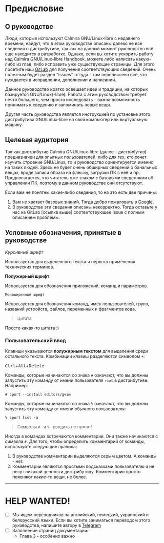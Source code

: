 # Предисловие

## О руководстве

Люди, которые используют Calmira GNU/Linux-libre с недавнего времени, найдут,
что в этом руководстве описаны далеко не все сведения о дистрибутиве, так как на
данный момент руководство всё ещё находится в разработке. Однако, если вы хотите
ускорить работу над Calmira GNU/Linux-libre Handbook, можете либо написать
какую-либо из глав, либо исправить уже существующие страницы. Для этого посетите
наш [GitLab](https://gitlab.com/calmiralinux/docs) для получения соответствующих
сведений. Очень полезным будет раздел "Issues" оттуда - там перечислено всё, что
нуждается в исправлении, дополнении и написании.

Данное руководство кратко освещает идеи и традиции, на которых базируется
GNU/Linux(-libre). Работа с этим руководством требует нечто большего, чем просто
исследовать - важна возможность принимать к сведению и запоминать новые вещи.

Другая часть руководства является инструкцией по установке этого дистрибутива
GNU/Linux-libre на свой компьютер или виртуальную машину.

## Целевая аудитория

Так как дистрибутив Calmira GNU/Linux-libre (далее - _дистрибутив_) предназначен
для опытных пользователей, либо для тех, кто хочет изучить строение GNU/Linux,
то и руководство ориентируется именно на таких людей. Здесь не будет очень
обширных сведений о банальных вещах, вроде записи образа на флешку, загрузки ПК
с неё и пр. Предполагается, что читатель уже знаком с базовыми сведениями об
управлении ПК, поэтому в данном руководстве они отсутствуют.

Если вам не понятны какие-либо сведения, то на это есть две причины:

1. Вам не хватает базовых знаний. Тогда добро пожаловать в
   [Google](https://google.com).
2. В руководстве эти сведения описаны некорректно. Тогда оставьте у нас на
   GitLab [ссылка выше] соответствующее issue с полным описанием проблемы.

## Условные обозначения, принятые в руководстве

_Курсивный шрифт_

Используется для выделенного текста и первого применения технических терминов.

**Полужирный шрифт**

Используется для обозначения приложений, команд и параметров.

`Моноширинный шрифт`

Используется для обозначения команд, имён пользователей, групп, названий
устройств, файлов, переменных и фрагментов кода.

> Цитата

Просто какая-то цитата :)

### Пользовательский ввод

Клавиши указываются **полужирным текстом** для выделения среди остального
текста. Комбинации клавиш разделяются символом `+`:

<kbd>Ctrl</kbd>+<kbd>Alt</kbd>+<kbd>Delete</kbd>

Команды, которые начинаются со знака `#` означают, что вы должны запустить эту
команду от имени пользователя `root` в дистрибутиве. Например:

```
# cport --install editors/gvim
```

Команды, которые начинаются со знака `%` означают, что вы должны запустить эту
команду от имени обычного пользователя:

```
% cport list -a
```

> Символы `# ` и `% ` вводить не нужно!

Иногда в командах встречаются комментарии. Они также начинаются с символа `#`.
Для того, чтобы определить комментарий от команды, используйте следующие
правила:

1. В руководстве комментарии выделяются серым цветом. А команды - нет.
2. Комментарии являются простыми подсказками пользователю и не несут никакой
   ценности дистрибутиву. Комментарии просто поясняют какие-то вещи, не более.

---

# HELP WANTED!

- [ ] Мы ищем переводчиков на английский, немецкий, украинский и белорусский
  языки. Если вы хотите заниматься переводом этого руководства, напишите автору
  в [Telegram](https://t.me/cov_id666)
- [ ] Заполнение страниц документации:
    - Глава 3 - особенно важно
